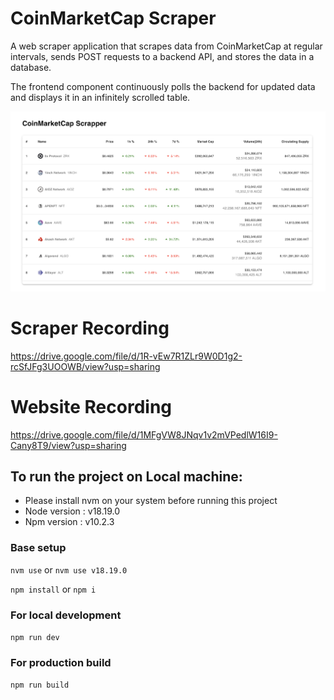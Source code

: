 # CoinMarketCap Scraper
A web scraper application that scrapes data from CoinMarketCap at regular intervals, sends POST requests to a backend API, and stores the data in a database.

The frontend component continuously polls the backend for updated data and displays it in an infinitely scrolled table.

![CoinMarketCarp Scraper](assets/app_screenshot.png)

# Scraper Recording
https://drive.google.com/file/d/1R-vEw7R1ZLr9W0D1g2-rcSfJFg3UOOWB/view?usp=sharing

# Website Recording
https://drive.google.com/file/d/1MFgVW8JNqv1v2mVPedlW16I9-Cany8T9/view?usp=sharing


## To run the project on Local machine:

- Please install nvm on your system before running this project
- Node version : v18.19.0
- Npm version : v10.2.3

### Base setup

`nvm use` or `nvm use v18.19.0`

`npm install` or `npm i`

### For local development

`npm run dev`

### For production build
 
`npm run build`
